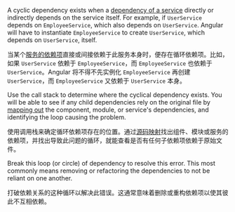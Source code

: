 A cyclic dependency exists when a [dependency of a service](guide/hierarchical-dependency-injection) directly or indirectly depends on the service itself. For example, if `UserService` depends on `EmployeeService`, which also depends on `UserService`. Angular will have to instantiate `EmployeeService` to create `UserService`, which depends on `UserService`, itself.

当某个[服务的依赖项](guide/hierarchical-dependency-injection)直接或间接依赖于此服务本身时，便存在循环依赖项。比如，如果 `UserService` 依赖于 `EmployeeService`，而 `EmployeeService` 也依赖于 `UserService`。Angular 将不得不先实例化 `EmployeeService` 再创建 `UserService`，而 `EmployeeService` 又依赖于 `UserService` 本身。

Use the call stack to determine where the cyclical dependency exists.
You will be able to see if any child dependencies rely on the original file by [mapping out](guide/dependency-injection-in-action) the component, module, or service's dependencies, and identifying the loop causing the problem.

使用调用栈来确定循环依赖项存在的位置。通过[源码映射](guide/dependency-injection-in-action)找出组件、模块或服务的依赖项，并找出导致此问题的循环，就能查看是否有任何子依赖项依赖于原始文件。

Break this loop \(or circle\) of dependency to resolve this error. This most commonly means removing or refactoring the dependencies to not be reliant on one another.

打破依赖关系的这种循环以解决此错误。这通常意味着删除或重构依赖项以使其彼此不互相依赖。